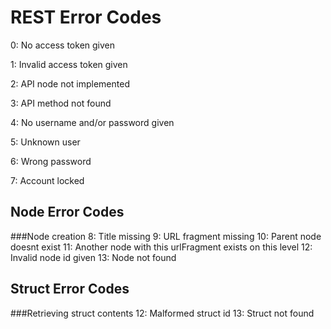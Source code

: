 REST Error Codes
================

0: No access token given

1: Invalid access token given

2: API node not implemented

3: API method not found

4: No username and/or password given

5: Unknown user

6: Wrong password

7: Account locked


Node Error Codes
----------------

###Node creation
8: Title missing
9: URL fragment missing
10: Parent node doesnt exist
11: Another node with this urlFragment exists on this level
12: Invalid node id given
13: Node not found


Struct Error Codes
------------------
###Retrieving struct contents
12: Malformed struct id
13: Struct not found
